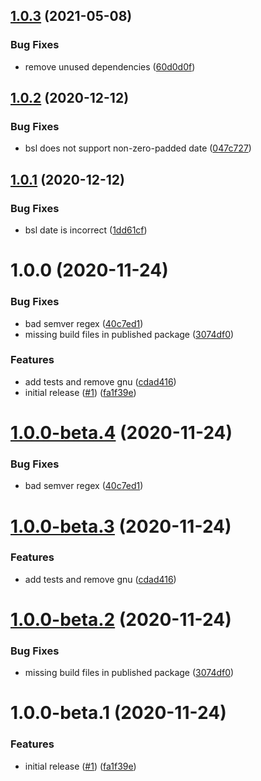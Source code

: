 ## [1.0.3](https://github.com/cbhq/semantic-release-license/compare/v1.0.2...v1.0.3) (2021-05-08)


### Bug Fixes

* remove unused dependencies ([60d0d0f](https://github.com/cbhq/semantic-release-license/commit/60d0d0f9f8e60ba9ef7526d7f003af520d39a311))

## [1.0.2](https://github.com/cbhq/semantic-release-license/compare/v1.0.1...v1.0.2) (2020-12-12)


### Bug Fixes

* bsl does not support non-zero-padded date ([047c727](https://github.com/cbhq/semantic-release-license/commit/047c72743303783b4c5414f68115bc127d25ac60))

## [1.0.1](https://github.com/cbhq/semantic-release-license/compare/v1.0.0...v1.0.1) (2020-12-12)


### Bug Fixes

* bsl date is incorrect ([1dd61cf](https://github.com/cbhq/semantic-release-license/commit/1dd61cf7613dffea29d33688bc4998002ea5ad9a))

# 1.0.0 (2020-11-24)


### Bug Fixes

* bad semver regex ([40c7ed1](https://github.com/cbhq/semantic-release-license/commit/40c7ed1d50939c8f90fe0a4a31a742b6952ed692))
* missing build files in published package ([3074df0](https://github.com/cbhq/semantic-release-license/commit/3074df0e62a6926f118774829ad3e0bcfe88a616))


### Features

* add tests and remove gnu ([cdad416](https://github.com/cbhq/semantic-release-license/commit/cdad416b36ff5b070b29e4ad02b67a9b8d96e57a))
* initial release ([#1](https://github.com/cbhq/semantic-release-license/issues/1)) ([fa1f39e](https://github.com/cbhq/semantic-release-license/commit/fa1f39e1e60f86aff2316664700d1f7dc1d65530))

# [1.0.0-beta.4](https://github.com/cbhq/semantic-release-license/compare/v1.0.0-beta.3...v1.0.0-beta.4) (2020-11-24)


### Bug Fixes

* bad semver regex ([40c7ed1](https://github.com/cbhq/semantic-release-license/commit/40c7ed1d50939c8f90fe0a4a31a742b6952ed692))

# [1.0.0-beta.3](https://github.com/cbhq/semantic-release-license/compare/v1.0.0-beta.2...v1.0.0-beta.3) (2020-11-24)


### Features

* add tests and remove gnu ([cdad416](https://github.com/cbhq/semantic-release-license/commit/cdad416b36ff5b070b29e4ad02b67a9b8d96e57a))

# [1.0.0-beta.2](https://github.com/cbhq/semantic-release-license/compare/v1.0.0-beta.1...v1.0.0-beta.2) (2020-11-24)


### Bug Fixes

* missing build files in published package ([3074df0](https://github.com/cbhq/semantic-release-license/commit/3074df0e62a6926f118774829ad3e0bcfe88a616))

# 1.0.0-beta.1 (2020-11-24)


### Features

* initial release ([#1](https://github.com/cbhq/semantic-release-license/issues/1)) ([fa1f39e](https://github.com/cbhq/semantic-release-license/commit/fa1f39e1e60f86aff2316664700d1f7dc1d65530))
